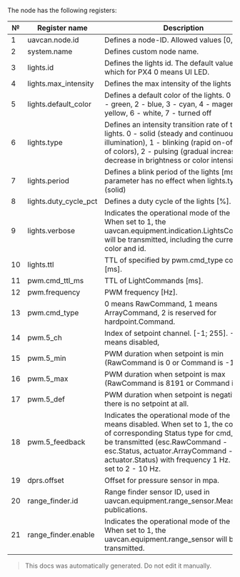 The node has the following registers:

| №  | Register name           | Description |
| -- | ----------------------- | ----------- |
|  1 | uavcan.node.id          | Defines a node-ID. Allowed values [0,127]. |
|  2 | system.name             | Defines custom node name. |
|  3 | lights.id               | Defines the lights id. The default value is zero, which for PX4 0 means UI LED. |
|  4 | lights.max_intensity    | Defines the max intensity of the lights [%]. |
|  5 | lights.default_color    | Defines a default color of the lights. 0 - red, 1 - green, 2 - blue, 3 - cyan, 4 - magenta, 5 - yellow, 6 - white, 7 - turned off |
|  6 | lights.type             | Defines an intensity transition rate of the lights. 0 - solid (steady and continuous illumination), 1 - blinking (rapid on-off cycling of colors), 2 - pulsing (gradual increase and decrease in brightness or color intensity). |
|  7 | lights.period           | Defines a blink period of the lights [ms]. This parameter has no effect when lights.type=0 (solid) |
|  8 | lights.duty_cycle_pct   | Defines a duty cycle of the lights [%]. |
|  9 | lights.verbose          | Indicates the operational mode of the node. When set to 1, the uavcan.equipment.indication.LightsCommand will be transmitted, including the current LED color and id. |
|  10 | lights.ttl              | TTL of specified by pwm.cmd_type commands [ms]. |
|  11 | pwm.cmd_ttl_ms          | TTL of LightCommands [ms]. |
|  12 | pwm.frequency           | PWM frequency [Hz]. |
|  13 | pwm.cmd_type            | 0 means RawCommand, 1 means ArrayCommand, 2 is reserved for hardpoint.Command. |
|  14 | pwm.5_ch                | Index of setpoint channel. [-1; 255]. -1 means disabled, |
|  15 | pwm.5_min               | PWM duration when setpoint is min (RawCommand is 0 or Command is -1.0) |
|  16 | pwm.5_max               | PWM duration when setpoint is max (RawCommand is 8191 or Command is 1.0) |
|  17 | pwm.5_def               | PWM duration when setpoint is negative or there is no setpoint at all. |
|  18 | pwm.5_feedback          | Indicates the operational mode of the node. 0 means disabled. When set to 1, the command of corresponding Status type for cmd_type will be transmitted (esc.RawCommand - esc.Status, actuator.ArrayCommand - actuator.Status) with frequency 1 Hz. When set to 2 - 10 Hz. |
|  19 | dprs.offset             | Offset for pressure sensor in mpa. |
|  20 | range_finder.id         | Range finder sensor ID,  used in uavcan.equipment.range_sensor.Measurement publications. |
|  21 | range_finder.enable     | Indicates the operational mode of the node. When set to 1, the uavcan.equipment.range_sensor will be transmitted. |

> This docs was automatically generated. Do not edit it manually.

